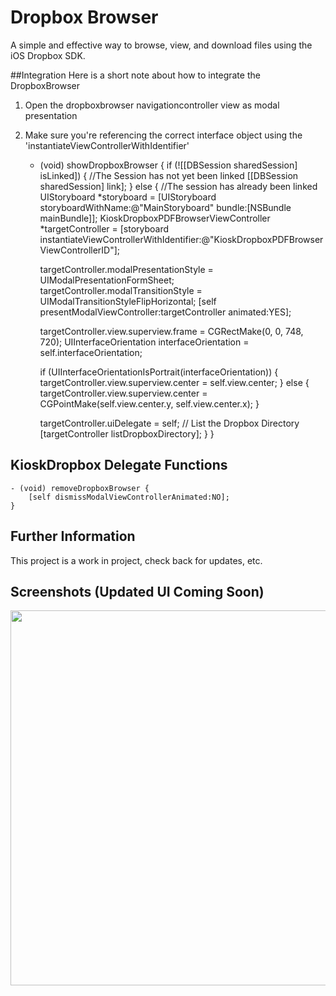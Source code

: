 # Dropbox Browser
A simple and effective way to browse, view, and download files using the iOS Dropbox SDK.

##Integration
Here is a short note about how to integrate the DropboxBrowser  
1. Open the dropboxbrowser navigationcontroller view as modal presentation  
2. Make sure you're referencing the correct interface object using the 'instantiateViewControllerWithIdentifier'

    - (void)  showDropboxBrowser {
        if (![[DBSession sharedSession] isLinked]) {
        //The Session has not yet been linked
            [[DBSession sharedSession] link];
        } else {
        //The session has already been linked
        UIStoryboard *storyboard = [UIStoryboard storyboardWithName:@"MainStoryboard" bundle:[NSBundle mainBundle]];
        KioskDropboxPDFBrowserViewController *targetController = [storyboard instantiateViewControllerWithIdentifier:@"KioskDropboxPDFBrowserViewControllerID"];
        
        targetController.modalPresentationStyle = UIModalPresentationFormSheet;
        targetController.modalTransitionStyle = UIModalTransitionStyleFlipHorizontal;
        [self presentModalViewController:targetController animated:YES];
        
        targetController.view.superview.frame = CGRectMake(0, 0, 748, 720);
        UIInterfaceOrientation interfaceOrientation = self.interfaceOrientation;
        
        if (UIInterfaceOrientationIsPortrait(interfaceOrientation))  {
            targetController.view.superview.center = self.view.center;
        } else {
            targetController.view.superview.center = CGPointMake(self.view.center.y, self.view.center.x);
        }
        
        targetController.uiDelegate = self;
        // List the Dropbox Directory
        [targetController listDropboxDirectory];
    }
}

## KioskDropbox Delegate Functions

    - (void) removeDropboxBrowser {
        [self dismissModalViewControllerAnimated:NO];
    }

## Further Information

This project is a work in project, check back for updates, etc.

## Screenshots (Updated UI Coming Soon)

<img width=600 src="https://github.com/iRareMedia/DropboxBrowser/blob/master/sampleImage.png?raw=true"/>
